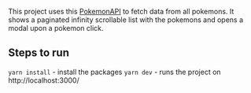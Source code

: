 This project uses this [PokemonAPI](https://pokeapi.co/docs/v2) to fetch data from all pokemons. It shows a paginated infinity scrollable list with the pokemons and opens a modal upon a pokemon click.

## Steps to run

`yarn install` - install the packages
`yarn dev` - runs the project on http://localhost:3000/

